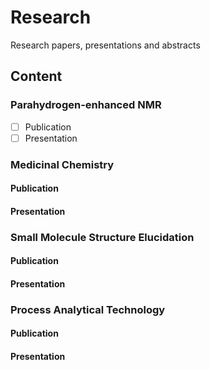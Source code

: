 # Research
Research papers, presentations and abstracts

## Content

### Parahydrogen-enhanced NMR
-[ ] Publication
-[ ] Presentation

### Medicinal Chemistry
#### Publication
#### Presentation

### Small Molecule Structure Elucidation
#### Publication
#### Presentation

### Process Analytical Technology
#### Publication
#### Presentation
